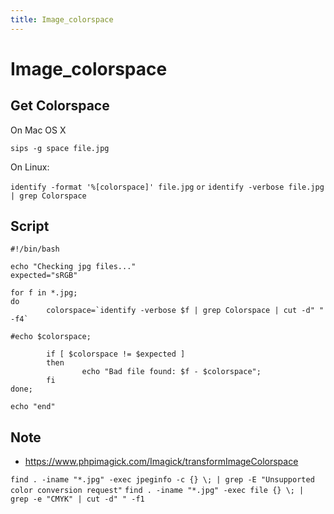 ```yaml
---
title: Image_colorspace
---
```


# Image_colorspace

## Get Colorspace

On Mac OS X

`sips -g space file.jpg`

On Linux:

`identify -format '%[colorspace]' file.jpg`
`or`
`identify -verbose file.jpg | grep Colorspace`

## Script

    #!/bin/bash

    echo "Checking jpg files..."
    expected="sRGB"

    for f in *.jpg;
    do
            colorspace=`identify -verbose $f | grep Colorspace | cut -d" " -f4`

    #echo $colorspace;

            if [ $colorspace != $expected ]
            then
                    echo "Bad file found: $f - $colorspace";
            fi
    done;

    echo "end"

## Note

-   <https://www.phpimagick.com/Imagick/transformImageColorspace>

`find . -iname "*.jpg" -exec jpeginfo -c {} \; | grep -E "Unsupported color conversion request"`
`find . -iname "*.jpg" -exec file {} \; | grep -e "CMYK" | cut -d" " -f1`

